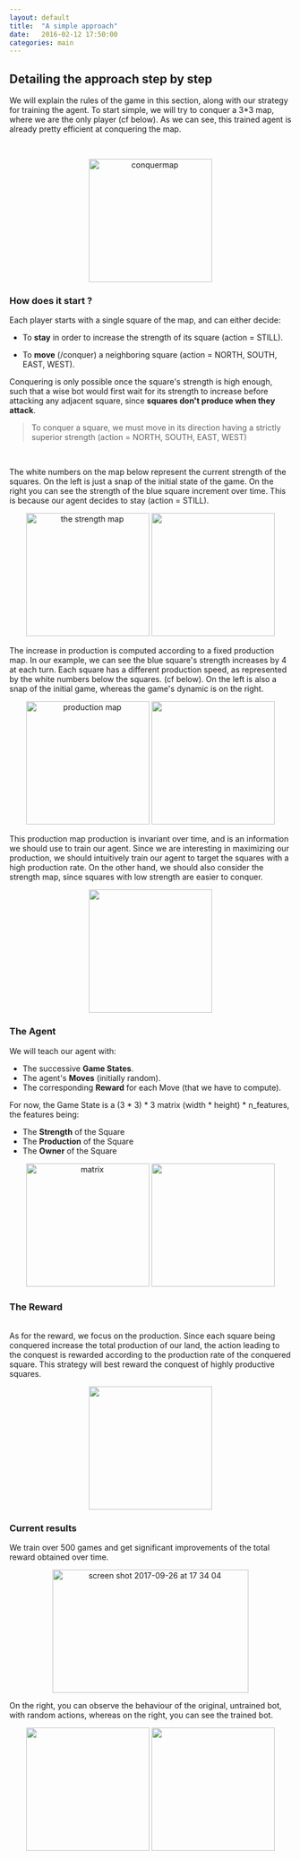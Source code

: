 ```yaml
---
layout: default
title:  "A simple approach"
date:   2016-02-12 17:50:00
categories: main
---
```


## Detailing the approach step by step

We will explain the rules of the game in this section, along with our strategy for training the agent. To start simple, we will try to conquer a 3*3 map, where we are the only player (cf below). As we can see, this trained agent is already pretty efficient at conquering the map. 

<br>
<p align="center">
<img alt="conquermap" height="220" width="220" src="https://user-images.githubusercontent.com/15527397/30869334-20c1a650-a2e1-11e7-9c1b-9233640ccd01.gif" >
<br></p>


### How does it start ?

Each player starts with a single square of the map, and can either decide:

- To **stay** in order to increase the strength of its square (action = STILL).

- To **move** (/conquer) a neighboring square (action = NORTH, SOUTH, EAST, WEST).

Conquering is only possible once the square's strength is high enough, such that a wise bot would first wait for its strength to increase before attacking any adjacent square, since **squares don't produce when they attack**.

> To conquer a square, we must move in its direction having a strictly superior strength (action = NORTH, SOUTH, EAST, WEST)

<br>

The white numbers on the map below represent the current strength of the squares. On the left is just a snap of the initial state of the game. On the right you can see the strength of the blue square increment over time. This is because our agent decides to stay (action = STILL).

<p align="center">
<img height="220" width="220" alt="the strength map" src="https://user-images.githubusercontent.com/15527397/30869344-24b55702-a2e1-11e7-9383-0dc7f562e5d6.png">
<img height="220" width="220" src="https://user-images.githubusercontent.com/15527397/30869349-27abe944-a2e1-11e7-8b6e-94dfde9e15a1.gif">
 </p>

The increase in production is computed according to a fixed production map. In our example, we can see the blue square's strength increases by 4 at each turn. Each square has a different production speed, as represented by the white numbers below the squares. (cf below). On the left is also a snap of the initial game, whereas the game's dynamic is on the right. 

<p align="center">
<img height="220" width="220" alt="production map" src="https://user-images.githubusercontent.com/15527397/30869351-299bd8c2-a2e1-11e7-80d2-62699551aaa2.png">
<img height="220" width="220" src="https://user-images.githubusercontent.com/15527397/30869356-2bce1fce-a2e1-11e7-86e6-339335636e0e.gif">
</p>

This production map production is invariant over time, and is an information we should use to train our agent. Since we are interesting in maximizing our production, we should intuitively train our agent to target the squares with a high production rate. On the other hand, we should also consider the strength map, since squares with low strength are easier to conquer.

<p align="center">
<img height="220" width="220" src="https://user-images.githubusercontent.com/15527397/30869359-2e235f3c-a2e1-11e7-87ce-109ea5c08c27.gif">
</p>

### The Agent

We will teach our agent with:

- The successive **Game States**.
- The agent's **Moves** (initially random).
- The corresponding **Reward** for each Move (that we have to compute).

For now, the Game State is a (3 * 3) * 3 matrix (width * height) * n_features, the features being:

- The **Strength** of the Square
- The **Production** of the Square
- The **Owner** of the Square

<p align="center">
<img height="220" width="220" alt="matrix" src="https://user-images.githubusercontent.com/15527397/30869363-30c46a56-a2e1-11e7-8882-1c22bc2256f8.png">
<img height="220" width="220" src="https://user-images.githubusercontent.com/15527397/30869368-32e9be94-a2e1-11e7-831e-3d74b19981a4.gif">
</p>

### The Reward

<br>
As for the reward, we focus on the production. Since each square being conquered increase the total production of our land, the action leading to the conquest is rewarded according to the production rate of the conquered square. This strategy will best reward the conquest of highly productive squares.

<p align="center">
<img height="220" width="220" src="https://user-images.githubusercontent.com/15527397/30869372-363a5c7a-a2e1-11e7-8784-9a83d4c62c44.gif">
</p>
 
### Current results

We train over 500 games and get significant improvements of the total reward obtained over time.

<p align="center">
<img height="220" width="350" alt="screen shot 2017-09-26 at 17 34 04" src="https://user-images.githubusercontent.com/15527397/30869383-3e046b94-a2e1-11e7-91c7-ecf2381eb83f.png" >
</p>

On the right, you can observe the behaviour of the original, untrained bot, with random actions, whereas on the right, you can see the trained bot.

<p align="center">
<img height="220" width="220" src="https://user-images.githubusercontent.com/15527397/30869385-3fd296e4-a2e1-11e7-81f7-3a9436740792.gif">
<img height="220" width="220" src="https://user-images.githubusercontent.com/15527397/30869390-41fe0d22-a2e1-11e7-9205-88fd2c47a544.gif">
</p>

